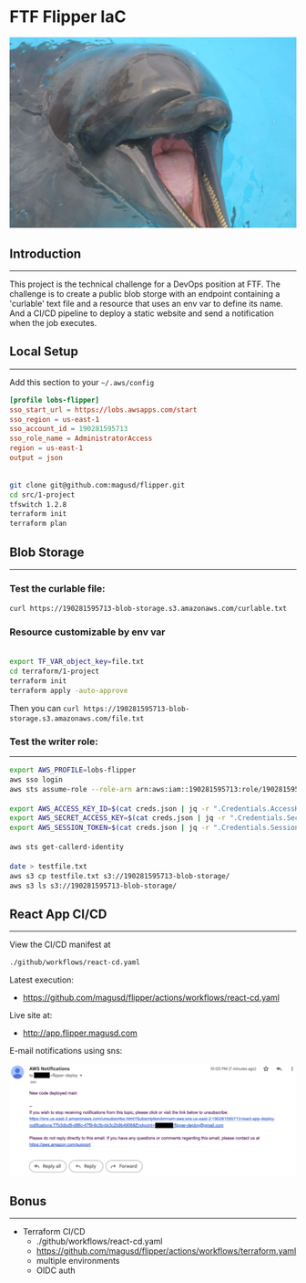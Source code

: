 # FTF Flipper IaC
![flipper](./docs/assets/flipper.jpeg)
## Introduction
---
This project is the technical challenge for a DevOps position at FTF. The challenge is to create a public blob storge with an endpoint containing a 'curlable' text file and a resource that uses an env var to define its name. And a CI/CD pipeline to deploy a static website and send a notification when the job executes.

## Local Setup
---

Add this section to your `~/.aws/config`

```conf
[profile lobs-flipper]
sso_start_url = https://lobs.awsapps.com/start
sso_region = us-east-1
sso_account_id = 190281595713
sso_role_name = AdministratorAccess
region = us-east-1
output = json
```

```bash

git clone git@github.com:magusd/flipper.git
cd src/1-project
tfswitch 1.2.8
terraform init
terraform plan

```


## Blob Storage
---
### Test the curlable file:

```bash
curl https://190281595713-blob-storage.s3.amazonaws.com/curlable.txt
```

### Resource customizable by env var

```bash

export TF_VAR_object_key=file.txt
cd terraform/1-project
terraform init
terraform apply -auto-approve

```
Then you can  `curl https://190281595713-blob-storage.s3.amazonaws.com/file.txt`


### Test the writer role:
---
```bash
export AWS_PROFILE=lobs-flipper
aws sso login
aws sts assume-role --role-arn arn:aws:iam::190281595713:role/190281595713-blob-storage-writter-role --role-session-name lobs > creds.json

export AWS_ACCESS_KEY_ID=$(cat creds.json | jq -r ".Credentials.AccessKeyId")
export AWS_SECRET_ACCESS_KEY=$(cat creds.json | jq -r ".Credentials.SecretAccessKey")
export AWS_SESSION_TOKEN=$(cat creds.json | jq -r ".Credentials.SessionToken")

aws sts get-callerd-identity

date > testfile.txt
aws s3 cp testfile.txt s3://190281595713-blob-storage/
aws s3 ls s3://190281595713-blob-storage/

```

## React App CI/CD
---
View the CI/CD manifest at
```bash
./github/workflows/react-cd.yaml
```
Latest execution:
- https://github.com/magusd/flipper/actions/workflows/react-cd.yaml

Live site at:
- http://app.flipper.magusd.com

E-mail notifications using sns:

![notification](./docs/assets/notification.png)


## Bonus
---
- Terraform CI/CD
    - ./github/workflows/react-cd.yaml
    - https://github.com/magusd/flipper/actions/workflows/terraform.yaml
    - multiple environments
    - OIDC auth
 
